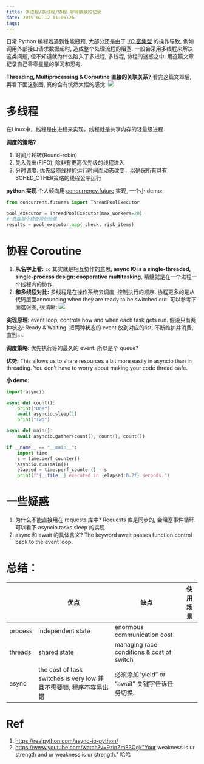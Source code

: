 ```yaml
---
title: 多进程/多线程/协程 零零散散的记录
date: 2019-02-12 11:06:26
tags:
---
```


日常 Python 编程若遇到性能瓶颈, 大部分还是由于 [I/O 密集型](https://en.wikipedia.org/wiki/I/O_bound) 的操作导致, 例如调用外部接口请求数据超时, 造成整个处理流程的阻塞. 一般会采用多线程来解决这类问题, 但不知道就为什么陷入了多进程, 多线程, 协程的迷惑之中. 用这篇文章记录自己零零星星的学习和思考.

<!--more-->

**Threading, Multiprocessing & Coroutine 直接的关联关系?**
看完这篇文章后, 再看下面这张图, 真的会有恍然大悟的感觉:
![](/images/blog/190212_concurrency/15499416082221.jpg)


# 多线程
在Linux中，线程是由进程来实现，线程就是共享内存的轻量级进程.

**调度的策略?**
1. 时间片轮转(Round-robin)
2. 先入先出(FIFO), 除非有更高优先级的线程进入
3. 分时调度: 优先级随线程的运行时间而动态改变，以确保所有具有SCHED_OTHER策略的线程公平运行

**python 实现**
个人倾向用 [concurrency.future](https://docs.python.org/3/library/concurrent.futures.html) 实现, 一个小 demo:
```python
from concurrent.futures import ThreadPoolExecutor

pool_executor = ThreadPoolExecutor(max_workers=20)
# 获取每个检查项的结果
results = pool_executor.map(_check, risk_items)
```

# 协程 Coroutine
1. **从名字上看:** `co` 其实就是相互协作的意思, **async IO is a single-threaded, single-process design: cooperative multitasking**, 精髓就是在一个进程一个线程内的协作.
2. **和多线程对比:** 多线程是在操作系统去调度, 控制执行的顺序. 协程更多的是从代码层面announcing when they are ready to be switched out. 可以参考下面这张图, 很清晰:
![](/images/blog/190212_concurrency/15499750511455.jpg)


**实现原理:**
event loop, controls how and when each task gets run. 假设只有两种状态: Ready & Waiting. 把两种状态的 event 放到对应的list, 不断维护并消费, 直到~~

**调度策略:**
优先执行等的最久的 event. 所以是个 queue?

**优势:**
This allows us to share resources a bit more easily in asyncio than in threading. You don’t have to worry about making your code thread-safe.

**小 demo:**
```python
import asyncio

async def count():
    print("One")
    await asyncio.sleep(1)
    print("Two")

async def main():
    await asyncio.gather(count(), count(), count())

if __name__ == "__main__":
    import time
    s = time.perf_counter()
    asyncio.run(main())
    elapsed = time.perf_counter() - s
    print(f"{__file__} executed in {elapsed:0.2f} seconds.")
```


# 一些疑惑
1. 为什么不能直接用在 requests 库中?
Requests 库是同步的, 会阻塞事件循环. 可以看下 asyncio.tasks.sleep 的实现.
2. async 和 await 的具体含义?
The keyword await passes function control back to the event loop.


# 总结：

|  | 优点 | 缺点 | 使用场景 |
| --- | --- | --- | --- |
| process | independent state | enormous communication cost |  |
| threads | shared state | managing race conditions & cost of switch |  |
| async | the cost of task switches is very low 并且不需要锁, 程序不容易出错 | 必须添加“yield” or “await” 关键字告诉任务切换. |  |



# Ref
1. https://realpython.com/async-io-python/
2. https://www.youtube.com/watch?v=9zinZmE3Ogk"Your weakness is ur strength and ur weakness is ur strength." 哈哈

